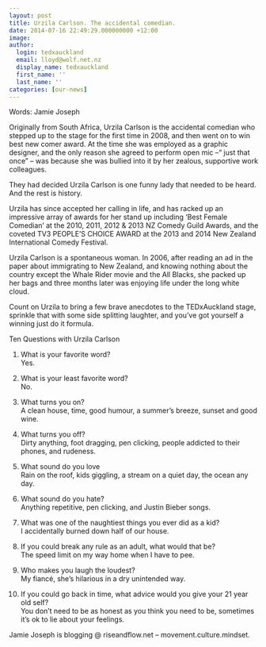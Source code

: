 ```yaml
---
layout: post
title: Urzila Carlson. The accidental comedian.
date: 2014-07-16 22:49:29.000000000 +12:00
image:
author:
  login: tedxauckland
  email: lloyd@wolf.net.nz
  display_name: tedxauckland
  first_name: ''
  last_name: ''
categories: [our-news]
---
```

Words: Jamie Joseph

Originally from South Africa, Urzila Carlson is the accidental comedian who stepped up to the stage for the first time in 2008, and then went on to win best new comer award. At the time she was employed as a graphic designer, and the only reason she agreed to perform open mic –“ just that once” – was because she was bullied into it by her zealous, supportive work colleagues.

They had decided Urzila Carlson is one funny lady that needed to be heard. And the rest is history.

Urzila has since accepted her calling in life, and has racked up an impressive array of awards for her stand up including ‘Best Female Comedian’ at the 2010, 2011, 2012 & 2013 NZ Comedy Guild Awards, and the coveted TV3 PEOPLE’S CHOICE AWARD at the 2013 and 2014 New Zealand International Comedy Festival.

Urzila Carlson is a spontaneous woman. In 2006, after reading an ad in the paper about immigrating to New Zealand, and knowing nothing about the country except the Whale Rider movie and the All Blacks, she packed up her bags and three months later was enjoying life under the long white cloud.

Count on Urzila to bring a few brave anecdotes to the TEDxAuckland stage, sprinkle that with some side splitting laughter, and you’ve got yourself a winning just do it formula.

Ten Questions with Urzila Carlson

1. What is your favorite word?<br />
Yes.

2. What is your least favorite word?<br />
No.

3. What turns you on?<br />
A clean house, time, good humour, a summer’s breeze, sunset and good wine.

4. What turns you off?<br />
Dirty anything, foot dragging, pen clicking, people addicted to their phones, and rudeness.

5. What sound do you love<br />
Rain on the roof, kids giggling, a stream on a quiet day, the ocean any day.

6. What sound do you hate?<br />
Anything repetitive, pen clicking, and Justin Bieber songs.

7. What was one of the naughtiest things you ever did as a kid?<br />
I accidentally burned down half of our house.

8. If you could break any rule as an adult, what would that be?<br />
The speed limit on my way home when I have to pee.

9. Who makes you laugh the loudest?<br />
My fiancé, she’s hilarious in a dry unintended way.

10. If you could go back in time, what advice would you give your 21 year old self?<br />
You don’t need to be as honest as you think you need to be, sometimes it’s ok to lie about your feelings.

Jamie Joseph is blogging @ riseandflow.net – movement.culture.mindset.
